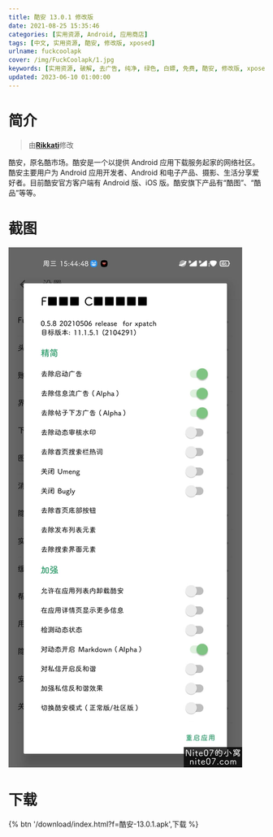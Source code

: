 ```yaml
---
title: 酷安 13.0.1 修改版
date: 2021-08-25 15:35:46
categories: [实用资源, Android, 应用商店]
tags: [中文, 实用资源, 酷安, 修改版, xposed]
urlname: fuckcoolapk
cover: /img/FuckCoolapk/1.jpg
keywords: [实用资源, 破解, 去广告, 纯净, 绿色, 白嫖, 免费, 酷安, 修改版, xposed]
updated: 2023-06-10 01:00:00
---
```


# 简介

> 由[**Rikkati**](/laiyuan)修改

酷安，原名酷市场。酷安是一个以提供 Android 应用下载服务起家的网络社区。 酷安主要用户为 Android 应用开发者、Android 和电子产品、摄影、生活分享爱好者。目前酷安官方客户端有 Android 版、iOS 版。酷安旗下产品有“酷图”、“酷品”等等。

# 截图

![](/img/FuckCoolapk/2.jpg)

# 下载

{% btn '/download/index.html?f=酷安-13.0.1.apk',下载 %}
